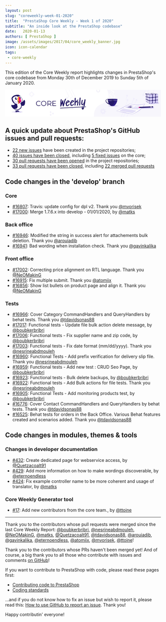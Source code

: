 ```yaml
---
layout: post
slug: "coreweekly-week-01-2020"
title:  "PrestaShop Core Weekly - Week 1 of 2020"
subtitle: "An inside look at the PrestaShop codebase"
date:   2020-01-13
authors: [ PrestaShop ]
image: /assets/images/2017/04/core_weekly_banner.jpg
icon: icon-calendar
tags:
 - core-weekly
---
```


This edition of the Core Weekly report highlights changes in PrestaShop's core codebase from Monday 30th of December 2019 to Sunday 5th of January 2020.

![Core Weekly banner](/assets/images/2018/12/banner-core-weekly.jpg)

## A quick update about PrestaShop's GitHub issues and pull requests:

- [22 new issues](https://github.com/search?q=org%3APrestaShop+is%3Apublic++-repo%3Aprestashop%2Fprestashop.github.io++is%3Aissue+created%3A2019-12-30..2020-01-05) have been created in the project repositories;
- [40 issues have been closed](https://github.com/search?q=org%3APrestaShop+is%3Apublic++-repo%3Aprestashop%2Fprestashop.github.io++is%3Aissue+closed%3A2019-12-30..2020-01-05), including [5 fixed issues](https://github.com/search?q=org%3APrestaShop+is%3Apublic++-repo%3Aprestashop%2Fprestashop.github.io++is%3Aissue+label%3Afixed+closed%3A2019-12-30..2020-01-05) on the core;
- [30 pull requests have been opened](https://github.com/search?q=org%3APrestaShop+is%3Apublic++-repo%3Aprestashop%2Fprestashop.github.io++is%3Apr+created%3A2019-12-30..2020-01-05) in the project repositories;
- [33 pull requests have been closed](https://github.com/search?q=org%3APrestaShop+is%3Apublic++-repo%3Aprestashop%2Fprestashop.github.io++is%3Apr+closed%3A2019-12-30..2020-01-05), including [22 merged pull requests](https://github.com/search?q=org%3APrestaShop+is%3Apublic++-repo%3Aprestashop%2Fprestashop.github.io++is%3Apr+merged%3A2019-12-30..2020-01-05)


## Code changes in the 'develop' branch


### Core
* [#16807](https://github.com/PrestaShop/PrestaShop/pull/16807): Travis: update config for dpl v2. Thank you [@mvorisek](https://github.com/mvorisek)
* [#17000](https://github.com/PrestaShop/PrestaShop/pull/17000): Merge 1.7.6.x into develop - 01/01/2020, by [@matks](https://github.com/matks)


### Back office
* [#16946](https://github.com/PrestaShop/PrestaShop/pull/16946): Modified the string in success alert for attachements bulk deletion. Thank you [@arouiadib](https://github.com/arouiadib)
* [#16941](https://github.com/PrestaShop/PrestaShop/pull/16941): Bad wording when installation check. Thank you [@gavinkalika](https://github.com/gavinkalika)


### Front office
* [#17002](https://github.com/PrestaShop/PrestaShop/pull/17002): Correcting price alignment on RTL language. Thank you [@NeOMakinG](https://github.com/NeOMakinG)
* [#16915](https://github.com/PrestaShop/PrestaShop/pull/16915): Fix multiple submit. Thank you [@atomiix](https://github.com/atomiix)
* [#16856](https://github.com/PrestaShop/PrestaShop/pull/16856): Show list bullets on product page and align it. Thank you [@NeOMakinG](https://github.com/NeOMakinG)


### Tests
* [#16966](https://github.com/PrestaShop/PrestaShop/pull/16966): Cover Category CommandHandlers and QueryHandlers by behat tests. Thank you [@tdavidsonas88](https://github.com/tdavidsonas88)
* [#17017](https://github.com/PrestaShop/PrestaShop/pull/17017): Functional tests - Update file bulk action delete message, by [@boubkerbribri](https://github.com/boubkerbribri)
* [#17006](https://github.com/PrestaShop/PrestaShop/pull/17006): Functional tests - Fix supplier name and zip code, by [@boubkerbribri](https://github.com/boubkerbribri)
* [#17003](https://github.com/PrestaShop/PrestaShop/pull/17003): Functional tests - Fix date format (mm/dd/yyyy). Thank you [@nesrineabdmouleh](https://github.com/nesrineabdmouleh)
* [#16960](https://github.com/PrestaShop/PrestaShop/pull/16960): Functional Tests -  Add prefix verification for delivery slip file. Thank you [@nesrineabdmouleh](https://github.com/nesrineabdmouleh)
* [#16959](https://github.com/PrestaShop/PrestaShop/pull/16959): Functional tests - Add new test : CRUD Seo Page, by [@boubkerbribri](https://github.com/boubkerbribri)
* [#16923](https://github.com/PrestaShop/PrestaShop/pull/16923): Functional tests - Bulk delete backups, by [@boubkerbribri](https://github.com/boubkerbribri)
* [#16922](https://github.com/PrestaShop/PrestaShop/pull/16922): Functional tests - Add Bulk actions for file tests. Thank you [@nesrineabdmouleh](https://github.com/nesrineabdmouleh)
* [#16905](https://github.com/PrestaShop/PrestaShop/pull/16905): Functional Tests -  Add monitoring products test, by [@boubkerbribri](https://github.com/boubkerbribri)
* [#16776](https://github.com/PrestaShop/PrestaShop/pull/16776): Cover Contact CommandHandlers and QueryHandlers by behat tests. Thank you [@tdavidsonas88](https://github.com/tdavidsonas88)
* [#16525](https://github.com/PrestaShop/PrestaShop/pull/16525): Behat tests for orders in the Back Office. Various Behat features created and scenarios added. Thank you [@tdavidsonas88](https://github.com/tdavidsonas88)


## Code changes in modules, themes & tools


### Changes in developer documentation
* [#432](https://github.com/PrestaShop/docs/pull/432): Create dedicated page for webservice access, by [@Quetzacoalt91](https://github.com/Quetzacoalt91)
* [#429](https://github.com/PrestaShop/docs/pull/429): Add more information on how to make wordings discoverable, by [@eternoendless](https://github.com/eternoendless)
* [#424](https://github.com/PrestaShop/docs/pull/424): Fix example controller name to be more coherent and usage of translator, by [@matks](https://github.com/matks)


### Core Weekly Generator tool
* [#17](https://github.com/PrestaShop/core-weekly-generator/pull/17): Add new contributors from the core team., by [@ttoine](https://github.com/ttoine)


<hr />

Thank you to the contributors whose pull requests were merged since the last Core Weekly Report: [@boubkerbribri](https://github.com/boubkerbribri), [@nesrineabdmouleh](https://github.com/nesrineabdmouleh), [@NeOMakinG](https://github.com/NeOMakinG), [@matks](https://github.com/matks), [@Quetzacoalt91](https://github.com/Quetzacoalt91), [@tdavidsonas88](https://github.com/tdavidsonas88), [@arouiadib](https://github.com/arouiadib), [@gavinkalika](https://github.com/gavinkalika), [@eternoendless](https://github.com/eternoendless), [@atomiix](https://github.com/atomiix), [@mvorisek](https://github.com/mvorisek), [@ttoine](https://github.com/ttoine)!

Thank you to the contributors whose PRs haven't been merged yet! And of course, a big thank you to all those who contribute with issues and comments [on GitHub](https://github.com/PrestaShop/PrestaShop)!

If you want to contribute to PrestaShop with code, please read these pages first:

 * [Contributing code to PrestaShop](https://devdocs.prestashop.com/1.7/contribute/contribution-guidelines/)
 * [Coding standards](https://devdocs.prestashop.com/1.7/development/coding-standards/)

...and if you do not know how to fix an issue but wish to report it, please read this: [How to use GitHub to report an issue](https://devdocs.prestashop.com/1.7/contribute/contribute-reporting-issues/). Thank you!

Happy contributin' everyone!

